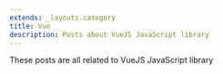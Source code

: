 ```yaml
---
extends: _layouts.category
title: Vue
description: Posts about VueJS JavaScript library
---
```


These posts are all related to VueJS JavaScript library